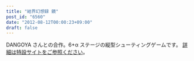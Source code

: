 ```yaml
---
title: "結界幻想録 鏡"
post_id: "6560"
date: "2012-08-12T00:00:23+09:00"
draft: false
---
```



DANGOYA さんとの合作。6+α ステージの縦型シューティングゲームです。 [詳細は特設サイトをご参照ください](http://kagaminer.in/)。
